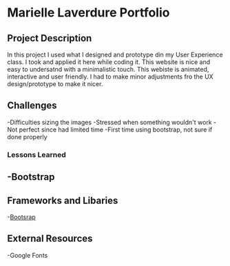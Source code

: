 # Marielle Laverdure Portfolio

## Project Description
In this project I used what I designed and prototype din my User Experience class. I took and applied it here while coding it. This website is nice and easy to undersatnd with a minimalistic touch. This webiste is animated, interactive and user friendly. I had to make minor adjustments fro the UX design/prototype to make it nicer.

## Challenges

-Difficulties sizing the images
-Stressed when something wouldn't work
-Not perfect since had limited time
-First time using bootstrap, not sure if done properly

### Lessons Learned
-Bootstrap
-


## Frameworks and Libaries
-[Bootsrap](https://getbootstrap.com/)

## External Resources
-Google Fonts